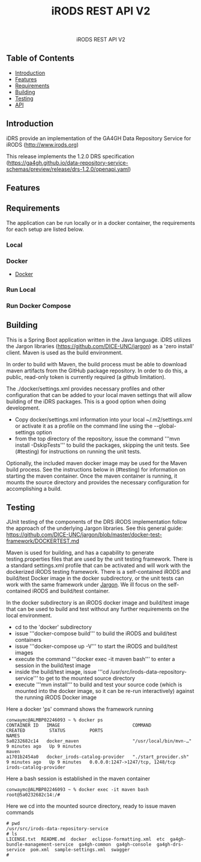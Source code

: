 <h1 align="center">iRODS REST API V2</h1> <br>

<p align="center">
 iRODS REST API V2
</p>


## Table of Contents

- [Introduction](#introduction)
- [Features](#features)
- [Requirements](#requirements)
- [Building](#building)
- [Testing](#testing)
- [API](#requirements)



## Introduction

iDRS provide an implementation of the GA4GH Data Repository Service for iRODS (http://www.irods.org)

This release implements the 1.2.0 DRS specification (https://ga4gh.github.io/data-repository-service-schemas/preview/release/drs-1.2.0/openapi.yaml)


## Features


## Requirements

The application can be run locally or in a docker container, the requirements for each setup are listed below.


### Local


### Docker

* [Docker](https://www.docker.com/get-docker)

### Run Local



### Run Docker Compose

## Building

This is a Spring Boot application written in the Java language. iDRS utilizes the Jargon libraries (https://github.com/DICE-UNC/jargon) as a 'zero install' client. Maven is used as the build environment.

In order to build with Maven, the build process must be able to download maven artifacts from the GitHub package repository. In order to do this, a public, read-only token is currently required (a github limitation). 

The ./docker/settings.xml provides necessary profiles and other configuration that can be added to your local maven settings that will allow building of the iDRS packages. This is a good option when doing development.

* Copy docker/settings.xml information into your local ~/.m2/settings.xml or activate it as a profile on the command line using the --global-settings option
* from the top directory of the repository, issue the command '''mvn install -DskipTests''' to build the packages, skipping the unit tests. See (#testing) for instructions on running the unit tests.

Optionally, the included maven docker image may be used for the Maven build process. See the instructions below in (#testing) for information on starting the maven container. Once the maven container is running, it mounts the source directory and provides the necessary configuration for accomplishing a build.


## Testing


JUnit testing of the components of the DRS iRODS implementation follow the approach of the underlying Jargon libraries. See this general guide: https://github.com/DICE-UNC/jargon/blob/master/docker-test-framework/DOCKERTEST.md

Maven is used for building, and has a capability to generate testing.properties files that are used by the unit testing framework. There is a standard settings.xml profile that can be activated and will work with the dockerized iRODS testing framework. There is a self-contained iRODS and build/test Docker image in the docker subdirectory, or the unit tests can work with the same framework under [Jargon](https://github.com/DICE-UNC/jargon/tree/master/docker-test-framework). We ill focus on the self-contained iRODS and build/test container.

In the docker subdirectory is an iRODS docker image and build/test image that can be used to build and test without any further requirements on the local environment.

* cd to the 'docker' subdirectory
* issue '''docker-compose build''' to build the iRODS and build/test containers
* issue '''docker-compose up -V''' to start the iRODS and build/test images
* execute the command '''docker exec -it maven bash''' to enter a session in the build/test image
* inside the build/test image, issue '''cd /usr/src/irods-data-repository-service''' to get to the mounted source directory
* execute '''mvn install''' to build and test your source code (which is mounted into the docker image, so it can be re-run interactively) against the running iRODS Docker image


Here a docker 'ps' command shows the framework running

```
conwaymc@ALMBP02246093 ~ % docker ps
CONTAINER ID   IMAGE                           COMMAND                  CREATED         STATUS         PORTS                              NAMES
5a0232682c14   docker_maven                    "/usr/local/bin/mvn-…"   9 minutes ago   Up 9 minutes                                      maven
a1701b2454a0   docker_irods-catalog-provider   "./start_provider.sh"    9 minutes ago   Up 9 minutes   0.0.0.0:1247->1247/tcp, 1248/tcp   irods-catalog-provider
```

Here a bash session is established in the maven container

```
conwaymc@ALMBP02246093 ~ % docker exec -it maven bash
root@5a0232682c14:/#

```

Here we cd into the mounted source directory, ready to issue maven commands

```
# pwd
/usr/src/irods-data-repository-service
# ls
LICENSE.txt  README.md	docker	eclipse-formatting.xml	etc  ga4gh-bundle-management-service  ga4gh-common  ga4gh-console  ga4gh-drs-service  pom.xml  sample-settings.xml  swagger
#
```






